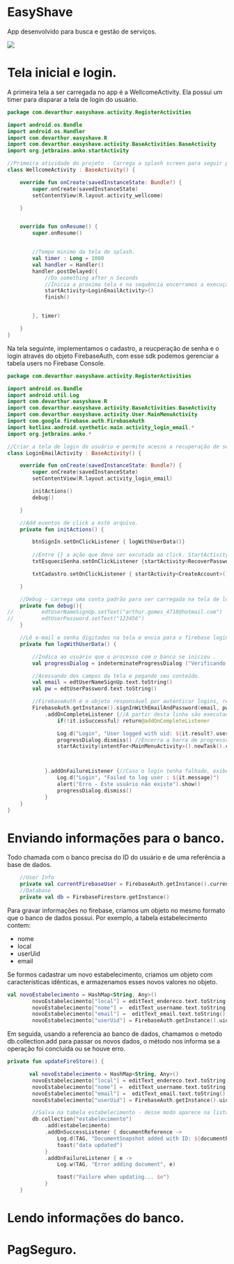 # EasyShave

App desenvolvido para busca e gestão de serviços. 

![](https://i.imgur.com/4OmoBc6.jpg)


# Tela inicial e login. 

A primeira tela a ser carregada no app é a WellcomeActivity. Ela possui um timer para disparar a tela de login do usuário. 

```kotlin
package com.devarthur.easyshave.activity.RegisterActivities

import android.os.Bundle
import android.os.Handler
import com.devarthur.easyshave.R
import com.devarthur.easyshave.activity.BaseActivities.BaseActivity
import org.jetbrains.anko.startActivity

//Primeira atividade do projeto - Carrega a splash screen para seguir para a área de login.
class WellcomeActivity : BaseActivity() {

    override fun onCreate(savedInstanceState: Bundle?) {
        super.onCreate(savedInstanceState)
        setContentView(R.layout.activity_wellcome)

    }


    override fun onResume() {
        super.onResume()


        //Tempo minimo da tela de splash.
        val timer : Long = 1000
        val handler = Handler()
        handler.postDelayed({
            //Do something after n Seconds
            //Inicia a proxima tela e na sequência encerramos a execução.
            startActivity<LoginEmailActivity>()
            finish()


        }, timer)

    }
}

```

Na tela seguinte, implementamos o cadastro, a reucperação de senha e o login através do objeto FirebaseAuth, com esse 
sdk podemos gerenciar a tabela users no Firebase Console. 

```kotlin
package com.devarthur.easyshave.activity.RegisterActivities

import android.os.Bundle
import android.util.Log
import com.devarthur.easyshave.R
import com.devarthur.easyshave.activity.BaseActivities.BaseActivity
import com.devarthur.easyshave.activity.User.MainMenuActivity
import com.google.firebase.auth.FirebaseAuth
import kotlinx.android.synthetic.main.activity_login_email.*
import org.jetbrains.anko.*

//Criar a tela de login do usuário e permite acesso a recuperação de senha ou criação de conta.
class LoginEmailActivity : BaseActivity() {

    override fun onCreate(savedInstanceState: Bundle?) {
        super.onCreate(savedInstanceState)
        setContentView(R.layout.activity_login_email)

        initActions()
        debug()

    }

    //Add eventos de click a este arquivo.
    private fun initActions() {

        btnSignIn.setOnClickListener { logWithUserData()}
        
        //Entre {} a ação que deve ser excutada ao click. StartActivity inicia uma nova tela, a partir desta. 
        txtEsqueciSenha.setOnClickListener {startActivity<RecoverPassword>() }

        txtCadastro.setOnClickListener { startActivity<CreateAccount>() }

    }

    //Debug - carrega uma conta padrão para ser carregada na tela de login, deixe o espaço em branco caso não queira utilizar
    private fun debug(){
//         edtUserNameSignUp.setText("arthur.gomes_4718@hotmail.com")
//         edtUserPassword.setText("123456")
    }

    //Lê e-mail e senha digitados na tela e envia para o firebase login.
    private fun logWithUserData() {

        //Indica ao usuário que o processo com o banco se iniciou .
        val progressDialog = indeterminateProgressDialog ("Verificando conta")

        //Acessando dos campos da tela e pegando seu conteúdo.
        val email = edtUserNameSignUp.text.toString()
        val pw = edtUserPassword.text.toString()

        //FirebaseAuth é o objeto responsável por autenticar logins, recebe e-mail e pw como parâmetro.
        FirebaseAuth.getInstance().signInWithEmailAndPassword(email, pw)
            .addOnCompleteListener {//A partir desta linha são executadas as ações caso o login tenha sido feito com sucesso.
                if(!it.isSuccessful) return@addOnCompleteListener

                Log.d("Login", "User logged with uid: ${it.result?.user?.uid}")
                progressDialog.dismiss() //Encerra a barra de progresso.
                startActivity(intentFor<MainMenuActivity>().newTask().clearTask())



            }.addOnFailureListener {//Caso o login tenha falhado, exibe a mensagem com o erro
                Log.d("Login", "Failed to log user : ${it.message}")
                alert("Erro - Este usuário não existe").show()
                progressDialog.dismiss()
            }
    }
}

```


# Enviando informações para o banco. 

Todo chamada com o banco precisa do ID do usuário e de uma referência a base de dados. 

```kotlin
    //User Info 
    private val currentFirebaseUser = FirebaseAuth.getInstance().currentUser
    //Database
    private val db = FirebaseFirestore.getInstance()

```

Para gravar informações no firebase, criamos um objeto no mesmo formato que o banco de dados possui. Por exemplo, a tabela
estabelecimento contem: 

* nome
* local
* userUid
* email

Se formos cadastrar um novo estabelecimento, criamos um objeto com características idênticas, e armazenamos esses novos valores no objeto. 

```kotlin
val novoEstabelecimento = HashMap<String, Any>()
        novoEstabelecimento["local"] = editText_endereco.text.toString()
        novoEstabelecimento["nome"] =  editText_username.text.toString()
        novoEstabelecimento["email"] =  editText_email.text.toString()
        novoEstabelecimento["userUid"] = FirebaseAuth.getInstance().uid.toString()

```

Em seguida, usando a referencia ao banco de dados, chamamos o metodo db.collection.add para passar os novos dados, o método nos informa se a operação foi concluida ou se houve erro. 

```kotlin
private fun updateFireStore() {

       val novoEstabelecimento = HashMap<String, Any>()
        novoEstabelecimento["local"] = editText_endereco.text.toString()
        novoEstabelecimento["nome"] =  editText_username.text.toString()
        novoEstabelecimento["email"] =  editText_email.text.toString()
        novoEstabelecimento["userUid"] = FirebaseAuth.getInstance().uid.toString()

        //Salva na tabela estabelecimento - desse modo aparece na listagem para o usuário comum
        db.collection("estabelecimento")
            .add(estabelecimento)
            .addOnSuccessListener { documentReference ->
                Log.d(TAG, "DocumentSnapshot added with ID: ${documentReference.id}")
                toast("data updated")
            }
            .addOnFailureListener { e ->
                Log.w(TAG, "Error adding document", e)

                toast("Failure when updating... $e")
            }
    }
```

# Lendo informações do banco. 


# PagSeguro. 



 



